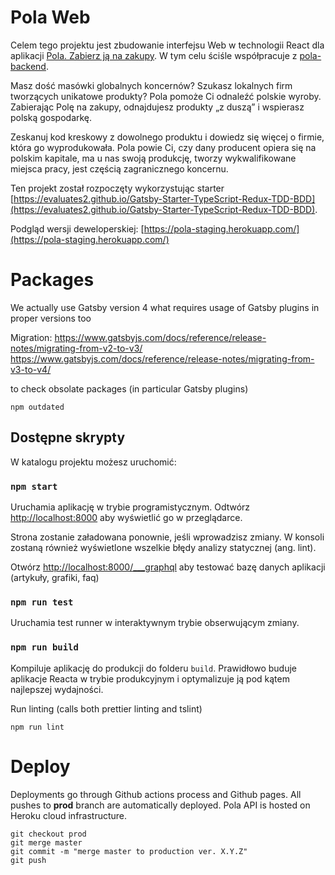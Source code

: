 # Pola Web

Celem tego projektu jest zbudowanie interfejsu Web w technologii React dla aplikacji [Pola. Zabierz ją na zakupy](https://www.pola-app.pl/). W tym celu ściśle współpracuje z [pola-backend](https://github.com/KlubJagiellonski/pola-backend).

Masz dość masówki globalnych koncernów? Szukasz lokalnych firm tworzących unikatowe produkty? Pola pomoże Ci odnaleźć polskie wyroby. Zabierając Polę na zakupy, odnajdujesz produkty „z duszą” i wspierasz polską gospodarkę.

Zeskanuj kod kreskowy z dowolnego produktu i dowiedz się więcej o firmie, która go wyprodukowała. Pola powie Ci, czy dany producent opiera się na polskim kapitale, ma u nas swoją produkcję, tworzy wykwalifikowane miejsca pracy, jest częścią zagranicznego koncernu.

Ten projekt został rozpoczęty wykorzystując starter [https://evaluates2.github.io/Gatsby-Starter-TypeScript-Redux-TDD-BDD](https://evaluates2.github.io/Gatsby-Starter-TypeScript-Redux-TDD-BDD).

Podgląd wersji deweloperskiej: [https://pola-staging.herokuapp.com/](https://pola-staging.herokuapp.com/)

# Packages

We actually use Gatsby version 4 what requires usage of Gatsby plugins in proper versions too

Migration:
https://www.gatsbyjs.com/docs/reference/release-notes/migrating-from-v2-to-v3/
https://www.gatsbyjs.com/docs/reference/release-notes/migrating-from-v3-to-v4/

to check obsolate packages (in particular Gatsby plugins)

```
npm outdated
```

## Dostępne skrypty

W katalogu projektu możesz uruchomić:

### `npm start`

Uruchamia aplikację w trybie programistycznym.
Odtwórz [http://localhost:8000](http://localhost:8000) aby wyświetlić go w przeglądarce.

Strona zostanie załadowana ponownie, jeśli wprowadzisz zmiany.
W konsoli zostaną również wyświetlone wszelkie błędy analizy statycznej (ang. lint).

Otwórz [http://localhost:8000/\_\_\_graphql](http://localhost:8000/___graphql) aby testować bazę danych aplikacji (artykuły, grafiki, faq)

### `npm run test`

Uruchamia test runner w interaktywnym trybie obserwującym zmiany.

### `npm run build`

Kompiluje aplikację do produkcji do folderu `build`.
Prawidłowo buduje aplikacje Reacta w trybie produkcyjnym i optymalizuje ją pod kątem najlepszej wydajności.

Run linting (calls both prettier linting and tslint)

```
npm run lint
```

# Deploy

Deployments go through Github actions process and Github pages. All pushes to **prod** branch are automatically deployed. Pola API is hosted on Heroku cloud infrastructure.

```
git checkout prod
git merge master
git commit -m "merge master to production ver. X.Y.Z"
git push
```
